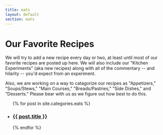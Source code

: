 ```yaml
---
title: eats
layout: default
section: eats
---
```


# Our Favorite Recipes #
We will try to add a new recipe every day or two, at least until most of our favorite recipes are posted up here. We will also 
include our "Kitchen Experiments" (aka new recipes) along with all of the commentary -- and hilarity -- you'd expect from an experiment.

Also, we are working on a way to catagorize our recipes as "Appetizers," "Soups/Stews," "Main Courses," "Breads/Pastries," "Side Dishes," and "Desserts."
Please bear with us as we figure out how best to do this.
<ul id="posts">
{% for post in site.categories.eats %}
  <li>
    <h3><a href="{{ post.url }}"> {{ post.title }} </a></h3>
  </li>
{% endfor %}
</ol>
